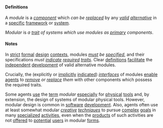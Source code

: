 #### Definitions

A *module* is a *[component](https://github.com/gcassel/Modular-Organization-Terminology/blob/master/terms/component.md)* which *can be [replaced](https://github.com/gcassel/Modular-Organization-Terminology/blob/master/terms/replace.md)* by any *[valid](https://github.com/gcassel/Modular-Organization-Terminology/blob/master/terms/valid.md) [alternative](https://github.com/gcassel/Modular-Organization-Terminology/blob/master/terms/alternative.md)* in a [specific](https://github.com/gcassel/Modular-Organization-Terminology/blob/master/terms/specific.md) [framework](https://github.com/gcassel/Modular-Organization-Terminology/blob/master/compound-terms/framework.md) or [system](https://github.com/gcassel/Modular-Organization-Terminology/blob/master/terms/system.md).  

*Modular* is *a [trait](https://github.com/gcassel/Modular-Organization-Terminology/blob/master/terms/trait.md) of systems which use modules as [primary](https://github.com/gcassel/Modular-Organization-Terminology/blob/master/terms/base.md) components*.
 
#### Notes

In [strict](https://github.com/gcassel/Modular-Organization-Terminology/blob/master/terms/strict.md) [formal](https://github.com/gcassel/Modular-Organization-Terminology/blob/master/terms/form.md) [design](https://github.com/gcassel/Modular-Organization-Terminology/blob/master/terms/design.md) [contexts](https://github.com/gcassel/Modular-Organization-Terminology/blob/master/terms/context.md), modules *[must](https://github.com/gcassel/Modular-Organization-Terminology/blob/master/terms/shall.md) be [specified](https://github.com/gcassel/Modular-Organization-Terminology/blob/master/terms/specification.md)*, and their specifications *must [indicate](https://github.com/gcassel/Modular-Organization-Terminology/blob/master/terms/indicate.md) [required](https://github.com/gcassel/Modular-Organization-Terminology/blob/master/terms/require.md) [traits](https://github.com/gcassel/Modular-Organization-Terminology/blob/master/terms/trait.md)*.  Clear [definitions](https://github.com/gcassel/Modular-Organization-Terminology/blob/master/terms/define.md) [facilitate](https://github.com/gcassel/Modular-Organization-Terminology/blob/master/terms/facilitate.md) the [independent](https://github.com/gcassel/Modular-Organization-Terminology/blob/master/terms/independent.md) [development](https://github.com/gcassel/Modular-Organization-Terminology/blob/master/terms/develop.md) of valid alternative modules.

Crucially, the (explicitly or [implicitly](https://github.com/gcassel/Modular-Organization-Terminology/blob/master/terms/imply.md) [indicated](https://github.com/gcassel/Modular-Organization-Terminology/blob/master/terms/indicate.md)) *[interfaces](https://github.com/gcassel/Modular-Organization-Terminology/blob/master/terms/interface.md)* of modules [enable](https://github.com/gcassel/Modular-Organization-Terminology/blob/master/terms/enable.md) [agents](https://github.com/gcassel/Modular-Organization-Terminology/blob/master/terms/agent.md) to *[remove](https://github.com/gcassel/Modular-Organization-Terminology/blob/master/terms/remove.md) or [replace](https://github.com/gcassel/Modular-Organization-Terminology/blob/master/terms/replace.md) them* with other components which possess the required traits.
 
Some agents [use](https://github.com/gcassel/Modular-Organization-Terminology/blob/master/terms/use.md) the [term](https://github.com/gcassel/Modular-Organization-Terminology/blob/master/terms/term.md) *modular* [especially](https://github.com/gcassel/Modular-Organization-Terminology/blob/master/terms/specialize.md) for [physical](https://github.com/gcassel/Modular-Organization-Terminology/blob/master/terms/physical.md) [tools](https://github.com/gcassel/Modular-Organization-Terminology/blob/master/terms/tool.md) and, by extension, the design of systems of modular physical tools.  However, modular design is common in [software](https://github.com/gcassel/Modular-Organization-Terminology/blob/master/terms/software.md) [development](https://github.com/gcassel/Modular-Organization-Terminology/blob/master/terms/development.md).  Also, agents often use at least somewhat modular *[creative](https://github.com/gcassel/Modular-Organization-Terminology/blob/master/terms/create.md) [techniques](https://github.com/gcassel/Modular-Organization-Terminology/blob/master/terms/technique.md)* to pursue [complex](https://github.com/gcassel/Modular-Organization-Terminology/blob/master/terms/complex.md) [goals](https://github.com/gcassel/Modular-Organization-Terminology/blob/master/terms/goal.md) in many [specialized](https://github.com/gcassel/Modular-Organization-Terminology/blob/master/terms/specialize.md) [activities](https://github.com/gcassel/Modular-Organization-Terminology/blob/master/terms/activity.md), even when the [products](https://github.com/gcassel/Modular-Organization-Terminology/blob/master/terms/produce.md) of such activities are not [offered](https://github.com/gcassel/Modular-Organization-Terminology/blob/master/terms/offer.md) to [potential](https://github.com/gcassel/Modular-Organization-Terminology/blob/master/terms/potential.md) [users](https://github.com/gcassel/Modular-Organization-Terminology/blob/master/terms/user.md) in modular [forms](https://github.com/gcassel/Modular-Organization-Terminology/blob/master/terms/form.md).
